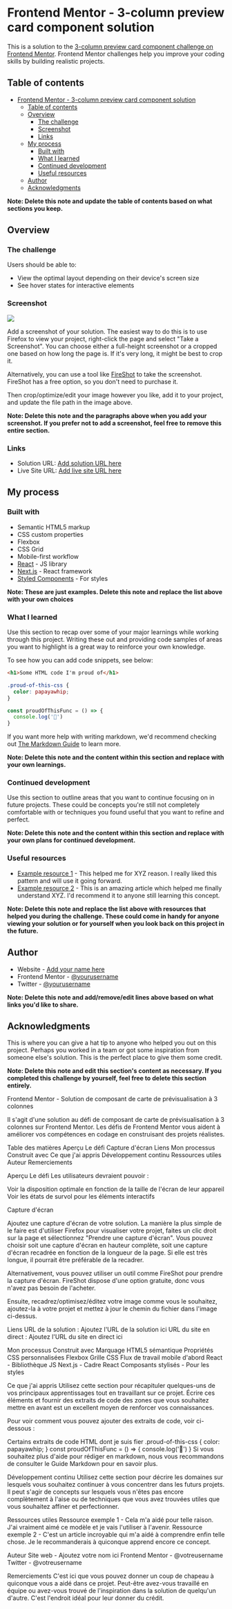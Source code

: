 # Frontend Mentor - 3-column preview card component solution

This is a solution to the [3-column preview card component challenge on Frontend Mentor](https://www.frontendmentor.io/challenges/3column-preview-card-component-pH92eAR2-). Frontend Mentor challenges help you improve your coding skills by building realistic projects. 

## Table of contents

- [Frontend Mentor - 3-column preview card component solution](#frontend-mentor---3-column-preview-card-component-solution)
  - [Table of contents](#table-of-contents)
  - [Overview](#overview)
    - [The challenge](#the-challenge)
    - [Screenshot](#screenshot)
    - [Links](#links)
  - [My process](#my-process)
    - [Built with](#built-with)
    - [What I learned](#what-i-learned)
    - [Continued development](#continued-development)
    - [Useful resources](#useful-resources)
  - [Author](#author)
  - [Acknowledgments](#acknowledgments)

**Note: Delete this note and update the table of contents based on what sections you keep.**

## Overview

### The challenge

Users should be able to:

- View the optimal layout depending on their device's screen size
- See hover states for interactive elements

### Screenshot

![](./screenshot.jpg)

Add a screenshot of your solution. The easiest way to do this is to use Firefox to view your project, right-click the page and select "Take a Screenshot". You can choose either a full-height screenshot or a cropped one based on how long the page is. If it's very long, it might be best to crop it.

Alternatively, you can use a tool like [FireShot](https://getfireshot.com/) to take the screenshot. FireShot has a free option, so you don't need to purchase it. 

Then crop/optimize/edit your image however you like, add it to your project, and update the file path in the image above.

**Note: Delete this note and the paragraphs above when you add your screenshot. If you prefer not to add a screenshot, feel free to remove this entire section.**

### Links

- Solution URL: [Add solution URL here](https://your-solution-url.com)
- Live Site URL: [Add live site URL here](https://your-live-site-url.com)

## My process

### Built with

- Semantic HTML5 markup
- CSS custom properties
- Flexbox
- CSS Grid
- Mobile-first workflow
- [React](https://reactjs.org/) - JS library
- [Next.js](https://nextjs.org/) - React framework
- [Styled Components](https://styled-components.com/) - For styles

**Note: These are just examples. Delete this note and replace the list above with your own choices**

### What I learned

Use this section to recap over some of your major learnings while working through this project. Writing these out and providing code samples of areas you want to highlight is a great way to reinforce your own knowledge.

To see how you can add code snippets, see below:

```html
<h1>Some HTML code I'm proud of</h1>
```
```css
.proud-of-this-css {
  color: papayawhip;
}
```
```js
const proudOfThisFunc = () => {
  console.log('🎉')
}
```

If you want more help with writing markdown, we'd recommend checking out [The Markdown Guide](https://www.markdownguide.org/) to learn more.

**Note: Delete this note and the content within this section and replace with your own learnings.**

### Continued development

Use this section to outline areas that you want to continue focusing on in future projects. These could be concepts you're still not completely comfortable with or techniques you found useful that you want to refine and perfect.

**Note: Delete this note and the content within this section and replace with your own plans for continued development.**

### Useful resources

- [Example resource 1](https://www.example.com) - This helped me for XYZ reason. I really liked this pattern and will use it going forward.
- [Example resource 2](https://www.example.com) - This is an amazing article which helped me finally understand XYZ. I'd recommend it to anyone still learning this concept.

**Note: Delete this note and replace the list above with resources that helped you during the challenge. These could come in handy for anyone viewing your solution or for yourself when you look back on this project in the future.**

## Author

- Website - [Add your name here](https://www.your-site.com)
- Frontend Mentor - [@yourusername](https://www.frontendmentor.io/profile/yourusername)
- Twitter - [@yourusername](https://www.twitter.com/yourusername)

**Note: Delete this note and add/remove/edit lines above based on what links you'd like to share.**

## Acknowledgments

This is where you can give a hat tip to anyone who helped you out on this project. Perhaps you worked in a team or got some inspiration from someone else's solution. This is the perfect place to give them some credit.

**Note: Delete this note and edit this section's content as necessary. If you completed this challenge by yourself, feel free to delete this section entirely.**



Frontend Mentor - Solution de composant de carte de prévisualisation à 3 colonnes

Il s'agit d'une solution au défi de composant de carte de prévisualisation à 3 colonnes sur Frontend Mentor. Les défis de Frontend Mentor vous aident à améliorer vos compétences en codage en construisant des projets réalistes.

Table des matières
Aperçu
Le défi
Capture d'écran
Liens
Mon processus
Construit avec
Ce que j'ai appris
Développement continu
Ressources utiles
Auteur
Remerciements

Aperçu
Le défi
Les utilisateurs devraient pouvoir :

Voir la disposition optimale en fonction de la taille de l'écran de leur appareil
Voir les états de survol pour les éléments interactifs

Capture d'écran

Ajoutez une capture d'écran de votre solution. La manière la plus simple de le faire est d'utiliser Firefox pour visualiser votre projet, faites un clic droit sur la page et sélectionnez "Prendre une capture d'écran". Vous pouvez choisir soit une capture d'écran en hauteur complète, soit une capture d'écran recadrée en fonction de la longueur de la page. Si elle est très longue, il pourrait être préférable de la recadrer.

Alternativement, vous pouvez utiliser un outil comme FireShot pour prendre la capture d'écran. FireShot dispose d'une option gratuite, donc vous n'avez pas besoin de l'acheter.

Ensuite, recadrez/optimisez/éditez votre image comme vous le souhaitez, ajoutez-la à votre projet et mettez à jour le chemin du fichier dans l'image ci-dessus.

Liens
URL de la solution : Ajoutez l'URL de la solution ici
URL du site en direct : Ajoutez l'URL du site en direct ici

Mon processus
Construit avec
Marquage HTML5 sémantique
Propriétés CSS personnalisées
Flexbox
Grille CSS
Flux de travail mobile d'abord
React - Bibliothèque JS
Next.js - Cadre React
Composants stylisés - Pour les styles

Ce que j'ai appris
Utilisez cette section pour récapituler quelques-uns de vos principaux apprentissages tout en travaillant sur ce projet. Écrire ces éléments et fournir des extraits de code des zones que vous souhaitez mettre en avant est un excellent moyen de renforcer vos connaissances.

Pour voir comment vous pouvez ajouter des extraits de code, voir ci-dessous :

Certains extraits de code HTML dont je suis fier
.proud-of-this-css {
color: papayawhip;
}
const proudOfThisFunc = () => {
console.log('🎉')
}
Si vous souhaitez plus d'aide pour rédiger en markdown, nous vous recommandons de consulter le Guide Markdown pour en savoir plus.

Développement continu
Utilisez cette section pour décrire les domaines sur lesquels vous souhaitez continuer à vous concentrer dans les futurs projets. Il peut s'agir de concepts sur lesquels vous n'êtes pas encore complètement à l'aise ou de techniques que vous avez trouvées utiles que vous souhaitez affiner et perfectionner.

Ressources utiles
Ressource exemple 1 - Cela m'a aidé pour telle raison. J'ai vraiment aimé ce modèle et je vais l'utiliser à l'avenir.
Ressource exemple 2 - C'est un article incroyable qui m'a aidé à comprendre enfin telle chose. Je le recommanderais à quiconque apprend encore ce concept.

Auteur
Site web - Ajoutez votre nom ici
Frontend Mentor - @votreusername
Twitter - @votreusername

Remerciements
C'est ici que vous pouvez donner un coup de chapeau à quiconque vous a aidé dans ce projet. Peut-être avez-vous travaillé en équipe ou avez-vous trouvé de l'inspiration dans la solution de quelqu'un d'autre. C'est l'endroit idéal pour leur donner du crédit.